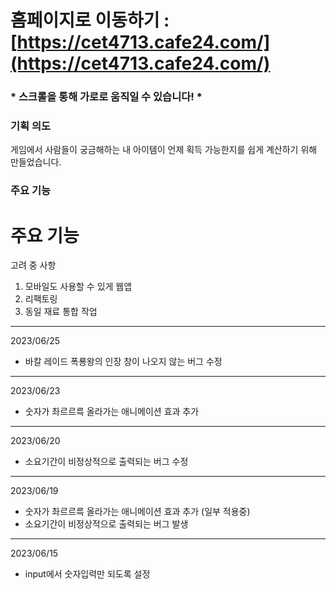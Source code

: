 # 홈페이지로 이동하기 : [https://cet4713.cafe24.com/](https://cet4713.cafe24.com/) 
### * 스크롤을 통해 가로로 움직일 수 있습니다! *

### 기획 의도
게임에서 사람들이 궁금해하는 내 아이템이 언제 획득 가능한지를 쉽게 계산하기 위해 만들었습니다.

### 주요 기능



# 주요 기능

고려 중 사항
1. 모바일도 사용할 수 있게 웹앱
2. 리팩토링
3. 동일 재료 통합 작업
---

2023/06/25
* 바칼 레이드 폭룡왕의 인장 창이 나오지 않는 버그 수정

---
2023/06/23
* 숫자가 촤르르륵 올라가는 애니메이션 효과 추가

---
2023/06/20
* 소요기간이 비정상적으로 출력되는 버그 수정

---
2023/06/19
* 숫자가 촤르르륵 올라가는 애니메이션 효과 추가 (일부 적용중)
* 소요기간이 비정상적으로 출력되는 버그 발생

---
2023/06/15
* input에서 숫자입력만 되도록 설정
